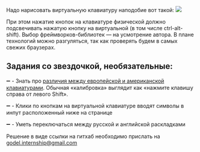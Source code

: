 Надо нарисовать виртуальную клавиатуру наподобие вот такой:
![](http://2.bp.blogspot.com/-R0eGgtfg83c/VDtjrYbT0oI/AAAAAAAADXY/TvNcOzfAl7o/s1600/2014-10-13-012922_1366x768_scrot.png)

При этом нажатие кнопок на клавиатуре физической должно подсвечивать нажатую кнопку на виртуальной (в том числе ctrl-alt-shift). Выбор фреймворков-библиотек — на усмотрение автора. В плане технологий можно разгуляться, так как проверять будем в самых свежих браузерах.

## Задания со звездочкой, необязательные:

:heavy_minus_sign: - Знать про [различия между европейской и американской клавиатурами](https://www.goodtyping.com/difteclats-us-uk2.png). Обычная «калибровка» выглядит как «нажмите клавишу справа от левого Shift».

:heavy_minus_sign: - Клики по кнопкам на виртуальной клавиатуре вводят символы в инпут расположенный ниже на странице

:heavy_minus_sign: - Уметь переключаться между русской и английской раскладками

Решение в виде ссылки на гитхаб необходимо прислать на godel.internship@gmail.com
